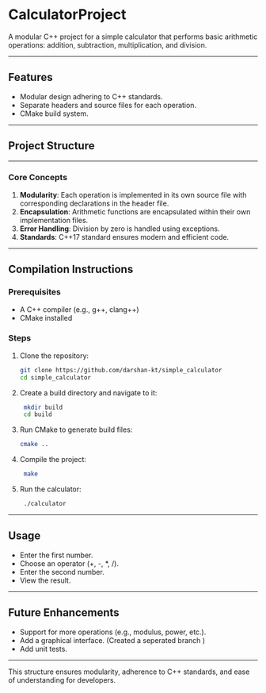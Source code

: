# CalculatorProject

A modular C++ project for a simple calculator that performs basic arithmetic operations: addition, subtraction, multiplication, and division.

---

## **Features**
- Modular design adhering to C++ standards.
- Separate headers and source files for each operation.
- CMake build system.

---

## **Project Structure**

---

### **Core Concepts**
1. **Modularity**: Each operation is implemented in its own source file with corresponding declarations in the header file.
2. **Encapsulation**: Arithmetic functions are encapsulated within their own implementation files.
3. **Error Handling**: Division by zero is handled using exceptions.
4. **Standards**: C++17 standard ensures modern and efficient code.

---

## **Compilation Instructions**

### **Prerequisites**
- A C++ compiler (e.g., g++, clang++)
- CMake installed

### **Steps**
1. Clone the repository:
   ```bash
   git clone https://github.com/darshan-kt/simple_calculator
   cd simple_calculator

2. Create a build directory and navigate to it:
   ```bash
    mkdir build
    cd build

3. Run CMake to generate build files:
   ```bash
   cmake ..

4. Compile the project:
   ```bash
    make

5. Run the calculator:
   ```bash
    ./calculator


---

## Usage

-  Enter the first number.
-  Choose an operator (+, -, *, /).
-  Enter the second number.
-  View the result.

---

## Future Enhancements

-  Support for more operations (e.g., modulus, power, etc.).
-  Add a graphical interface.  (Created a seperated branch )
-  Add unit tests.

---
This structure ensures modularity, adherence to C++ standards, and ease of understanding for developers.

